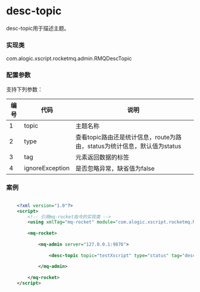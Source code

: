 desc-topic
===========

desc-topic用于描述主题。

### 实现类

com.alogic.xscript.rocketmq.admin.RMQDescTopic

### 配置参数

支持下列参数：

| 编号 | 代码 | 说明 |
| ---- | ---- | ---- |
| 1 | topic | 主题名称 |
| 2 | type | 查看topic路由还是统计信息，route为路由，status为统计信息，默认值为status|
| 3 | tag | 元素返回数据的标签 |
| 4 | ignoreException | 是否忽略异常，缺省值为false |

### 案例

```xml

	<?xml version="1.0"?>
	<script>
		<!-- 引用mq-rocket指令的实现类 -->
		<using xmlTag="mq-rocket" module="com.alogic.xscript.rocketmq.MQRocket" />
	
		<mq-rocket>
		
			<mq-admin server="127.0.0.1:9876">
			
				<desc-topic topic="testXscript" type="status" tag="descTopic"></desc-topic>
				
			</mq-admin>
			
		</mq-rocket>
    </script>

```